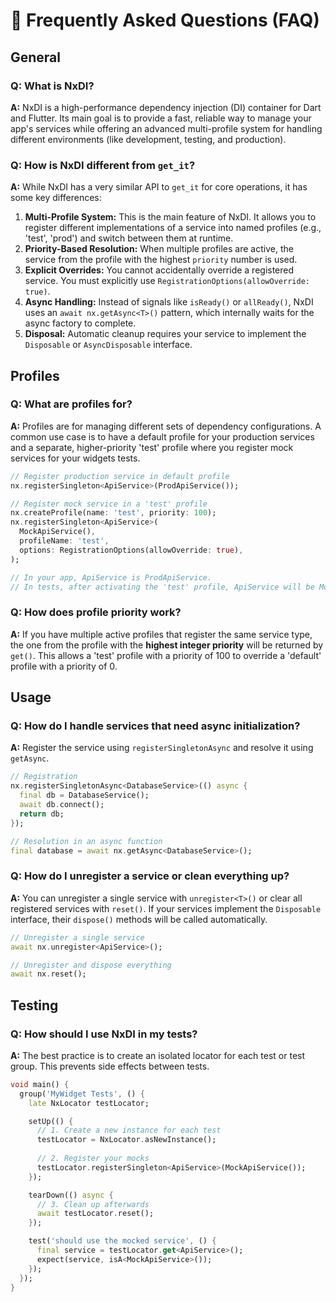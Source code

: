 # 🙋 Frequently Asked Questions (FAQ)

## General

### Q: What is NxDI?

**A:** NxDI is a high-performance dependency injection (DI) container for Dart and Flutter. Its main goal is to provide a fast, reliable way to manage your app's services while offering an advanced multi-profile system for handling different environments (like development, testing, and production).

### Q: How is NxDI different from `get_it`?

**A:** While NxDI has a very similar API to `get_it` for core operations, it has some key differences:

1.  **Multi-Profile System:** This is the main feature of NxDI. It allows you to register different implementations of a service into named profiles (e.g., 'test', 'prod') and switch between them at runtime.
2.  **Priority-Based Resolution:** When multiple profiles are active, the service from the profile with the highest `priority` number is used.
3.  **Explicit Overrides:** You cannot accidentally override a registered service. You must explicitly use `RegistrationOptions(allowOverride: true)`.
4.  **Async Handling:** Instead of signals like `isReady()` or `allReady()`, NxDI uses an `await nx.getAsync<T>()` pattern, which internally waits for the async factory to complete.
5.  **Disposal:** Automatic cleanup requires your service to implement the `Disposable` or `AsyncDisposable` interface.

## Profiles

### Q: What are profiles for?

**A:** Profiles are for managing different sets of dependency configurations. A common use case is to have a default profile for your production services and a separate, higher-priority 'test' profile where you register mock services for your widgets tests.

```dart
// Register production service in default profile
nx.registerSingleton<ApiService>(ProdApiService());

// Register mock service in a 'test' profile
nx.createProfile(name: 'test', priority: 100);
nx.registerSingleton<ApiService>(
  MockApiService(),
  profileName: 'test',
  options: RegistrationOptions(allowOverride: true),
);

// In your app, ApiService is ProdApiService.
// In tests, after activating the 'test' profile, ApiService will be MockApiService.
```

### Q: How does profile priority work?

**A:** If you have multiple active profiles that register the same service type, the one from the profile with the **highest integer priority** will be returned by `get()`. This allows a 'test' profile with a priority of 100 to override a 'default' profile with a priority of 0.

## Usage

### Q: How do I handle services that need async initialization?

**A:** Register the service using `registerSingletonAsync` and resolve it using `getAsync`.

```dart
// Registration
nx.registerSingletonAsync<DatabaseService>(() async {
  final db = DatabaseService();
  await db.connect();
  return db;
});

// Resolution in an async function
final database = await nx.getAsync<DatabaseService>();
```

### Q: How do I unregister a service or clean everything up?

**A:** You can unregister a single service with `unregister<T>()` or clear all registered services with `reset()`. If your services implement the `Disposable` interface, their `dispose()` methods will be called automatically.

```dart
// Unregister a single service
await nx.unregister<ApiService>();

// Unregister and dispose everything
await nx.reset();
```

## Testing

### Q: How should I use NxDI in my tests?

**A:** The best practice is to create an isolated locator for each test or test group. This prevents side effects between tests.

```dart
void main() {
  group('MyWidget Tests', () {
    late NxLocator testLocator;

    setUp(() {
      // 1. Create a new instance for each test
      testLocator = NxLocator.asNewInstance();
      
      // 2. Register your mocks
      testLocator.registerSingleton<ApiService>(MockApiService());
    });

    tearDown(() async {
      // 3. Clean up afterwards
      await testLocator.reset();
    });

    test('should use the mocked service', () {
      final service = testLocator.get<ApiService>();
      expect(service, isA<MockApiService>());
    });
  });
}
```
